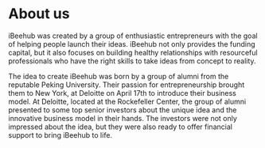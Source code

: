 # About us


iBeehub was created by a group of enthusiastic entrepreneurs with the goal of helping people launch their ideas. iBeehub not only provides the funding capital, but it also focuses on building healthy relationships with resourceful professionals who have the right skills to take ideas from concept to reality.

The idea to create iBeehub was born by a group of alumni from the reputable Peking University. Their passion for entrepreneurship brought them to New York, at Deloitte on April 17th to introduce their business model. At Deloitte, located at the Rockefeller Center, the group of alumni presented to some top senior investors about the unique idea and the innovative business model in their hands. The investors were not only impressed about the idea, but they were also ready to offer financial support to bring iBeehub to life.
